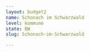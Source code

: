 ```yaml
---
layout: budget2
name: Schonach im Schwarzwald
level: kommune
state: BW
slug: Schonach-im-Schwarzwald

---
```



